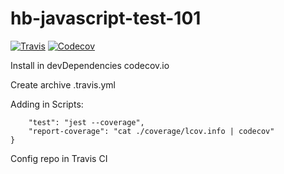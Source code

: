 # hb-javascript-test-101

[![Travis](https://img.shields.io/travis/andres9722/hb-javascript-test-101.svg)](https://travis-ci.org/andres9722/hb-javascript-test-101/)
[![Codecov](https://codecov.io/gh/andres9722/hb-javascript-test-101/branch/master/graph/badge.svg)](https://codecov.io/gh/andres9722/hb-javascript-test-101)

Install in devDependencies codecov.io

Create archive .travis.yml

Adding in Scripts:
```"scripts": {
    "test": "jest --coverage",
    "report-coverage": "cat ./coverage/lcov.info | codecov"
}
```

Config repo in Travis CI